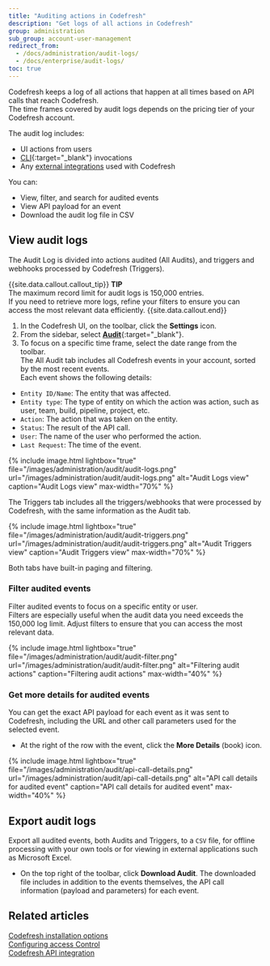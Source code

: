 ```yaml
---
title: "Auditing actions in Codefresh"
description: "Get logs of all actions in Codefresh"
group: administration
sub_group: account-user-management
redirect_from:
  - /docs/administration/audit-logs/
  - /docs/enterprise/audit-logs/
toc: true
---
```


Codefresh keeps a log of all actions that happen at all times based on API calls that reach Codefresh.  
The time frames covered by audit logs depends on the pricing tier of your Codefresh account.  

The audit log includes:   
* UI actions from users
* [CLI](https://codefresh-io.github.io/cli/){:target="\_blank"} invocations
* Any [external integrations]({{site.baseurl}}/docs/integrations/codefresh-api/) used with Codefresh

You can:  
* View, filter, and search for audited events
* View API payload for an event
* Download the audit log file in CSV

## View audit logs
The Audit Log is divided into actions audited (All Audits), and triggers and webhooks processed by Codefresh (Triggers).  

{{site.data.callout.callout_tip}}
**TIP**  
The maximum record limit for audit logs is 150,000 entries.  
If you need to retrieve more logs, refine your filters to ensure you can access the most relevant data efficiently.
{{site.data.callout.end}}


1. In the Codefresh UI, on the toolbar, click the **Settings** icon.
1. From the sidebar, select [**Audit**](https://g.codefresh.io/account-admin/audit/audit-all){:target="\_blank"}.  
1. To focus on a specific time frame, select the date range from the toolbar.  
  The All Audit tab includes all Codefresh events in your account, sorted by the most recent events.  
  Each event shows the following details:  
  * `Entity ID/Name`: The entity that was affected.
  * `Entity type`: The type of entity on which the action was action, such as user, team, build, pipeline, project, etc.
  * `Action`: The action that was taken on the entity.
  * `Status`: The result of the API call.
  * `User`: The name of the user who performed the action.
  * `Last Request`: The time of the event.


{% include image.html
lightbox="true"
file="/images/administration/audit/audit-logs.png"
url="/images/administration/audit/audit-logs.png"
alt="Audit Logs view"
caption="Audit Logs view"
max-width="70%"
%} 


The Triggers tab includes all the triggers/webhooks that were processed by Codefresh, with the same information as the Audit tab.

{% include image.html
lightbox="true"
file="/images/administration/audit/audit-triggers.png"
url="/images/administration/audit/audit-triggers.png"
alt="Audit Triggers view"
caption="Audit Triggers view"
max-width="70%"
%}


Both tabs have built-in paging and filtering.



### Filter audited events

Filter audited events to focus on a specific entity or user.  
Filters are especially useful when the audit data you need exceeds the 150,000 log limit. Adjust filters to ensure that you can access the most relevant data.

{% include image.html
lightbox="true"
file="/images/administration/audit/audit-filter.png"
url="/images/administration/audit/audit-filter.png"
alt="Filtering audit actions"
caption="Filtering audit actions"
max-width="40%"
%}


### Get more details for audited events

You can get the exact API payload for each event as it was sent to Codefresh, including the URL and other call parameters used for the selected event.

*  At the right of the row with the event, click the **More Details** (book) icon.


{% include image.html
lightbox="true"
file="/images/administration/audit/api-call-details.png"
url="/images/administration/audit/api-call-details.png"
alt="API call details for audited event"
caption="API call details for audited event"
max-width="40%"
%}



## Export audit logs

Export all audited events, both Audits and Triggers, to a  `CSV` file, for offline processing with your own tools or for viewing in external applications such as Microsoft Excel.

* On the top right of the toolbar, click **Download Audit**.
  The downloaded file includes in addition to the events themselves, the API call information (payload and parameters) for each event.



## Related articles
[Codefresh installation options]({{site.baseurl}}/docs/installation/installation-options/)  
[Configuring access Control]({{site.baseurl}}/docs/administration/account-user-management/access-control/)  
[Codefresh API integration]({{site.baseurl}}/docs/integrations/codefresh-api/)  
